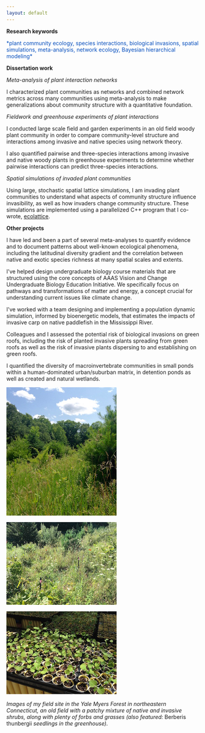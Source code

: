 ```yaml
---
layout: default
---
```


**Research keywords**

<span style="color:#044DBD;">
*plant community ecology, species interactions, biological invasions, spatial simulations, meta-analysis, network ecology, Bayesian hierarchical modeling*
</span>


**Dissertation work**

*Meta-analysis of plant interaction networks*

I characterized plant communities as networks and combined network metrics across many communities using meta-analysis to make generalizations about community structure with a quantitative foundation.

*Fieldwork and greenhouse experiments of plant interactions*

I conducted large scale field and garden experiments in an old field woody plant community in order to compare community-level structure and interactions among invasive and native species using network theory.

I also quantified pairwise and three-species interactions among invasive and native woody plants in greenhouse experiments to determine whether pairwise interactions can predict three-species interactions.

*Spatial simulations of invaded plant communities*

Using large, stochastic spatial lattice simulations, I am invading plant communities to understand what aspects of community structure influence invasibility, as well as how invaders change community structure. These simulations are implemented using a parallelized C++ program that I co-wrote, [ecolattice](https://github.com/dsjamieson/ecolattice).


**Other projects**

I have led and been a part of several meta-analyses to quantify evidence and to document patterns about well-known ecological phenomena, including the latitudinal diversity gradient and the correlation between native and exotic species richness at many spatial scales and extents.

I've helped design undergraduate biology course materials that are structured using the core concepts of AAAS Vision and Change Undergraduate Biology Education Initiative. We specifically focus on pathways and transformations of matter and energy, a concept crucial for understanding current issues like climate change.

I've worked with a team designing and implementing a population dynamic simulation, informed by bioenergetic models, that estimates the impacts of invasive carp on native paddlefish in the Mississippi River.

Colleagues and I assessed the potential risk of biological invasions on green roofs, including the risk of planted invasive plants spreading from green roofs as well as the risk of invasive plants dispersing to and establishing on green roofs.

I quantified the diversity of macroinvertebrate communities in small ponds within a human-dominated urban/suburban matrix, in detention ponds as well as created and natural wetlands.

<p align = "center">

<img src="images/oldfield.jpg"><br>

<img src="images/oldfieldsetup.jpg"><br>

<img src="images/conetainers.jpg">

</p>

*Images of my field site in the Yale Myers Forest in northeastern Connecticut, an old field with a patchy mixture of native and invasive shrubs, along with plenty of forbs and grasses (also featured:* Berberis thunbergii *seedlings in the greenhouse).*
